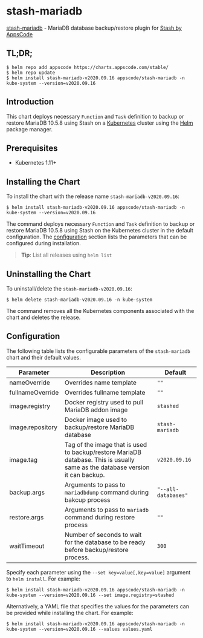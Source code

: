 # stash-mariadb

[stash-mariadb](https://github.com/stashed/mariadb) - MariaDB database backup/restore plugin for [Stash by AppsCode](https://stash.run)

## TL;DR;

```console
$ helm repo add appscode https://charts.appscode.com/stable/
$ helm repo update
$ helm install stash-mariadb-v2020.09.16 appscode/stash-mariadb -n kube-system --version=v2020.09.16
```

## Introduction

This chart deploys necessary `Function` and `Task` definition to backup or restore MariaDB 10.5.8 using Stash on a [Kubernetes](http://kubernetes.io) cluster using the [Helm](https://helm.sh) package manager.

## Prerequisites

- Kubernetes 1.11+

## Installing the Chart

To install the chart with the release name `stash-mariadb-v2020.09.16`:

```console
$ helm install stash-mariadb-v2020.09.16 appscode/stash-mariadb -n kube-system --version=v2020.09.16
```

The command deploys necessary `Function` and `Task` definition to backup or restore MariaDB 10.5.8 using Stash on the Kubernetes cluster in the default configuration. The [configuration](#configuration) section lists the parameters that can be configured during installation.

> **Tip**: List all releases using `helm list`

## Uninstalling the Chart

To uninstall/delete the `stash-mariadb-v2020.09.16`:

```console
$ helm delete stash-mariadb-v2020.09.16 -n kube-system
```

The command removes all the Kubernetes components associated with the chart and deletes the release.

## Configuration

The following table lists the configurable parameters of the `stash-mariadb` chart and their default values.

|    Parameter     |                                                          Description                                                          |       Default       |
|------------------|-------------------------------------------------------------------------------------------------------------------------------|---------------------|
| nameOverride     | Overrides name template                                                                                                       | `""`                |
| fullnameOverride | Overrides fullname template                                                                                                   | `""`                |
| image.registry   | Docker registry used to pull MariaDB addon image                                                                              | `stashed`           |
| image.repository | Docker image used to backup/restore MariaDB database                                                                          | `stash-mariadb`     |
| image.tag        | Tag of the image that is used to backup/restore MariaDB database. This is usually same as the database version it can backup. | `v2020.09.16`       |
| backup.args      | Arguments to pass to `mariadbdump` command  during bakcup process                                                             | `"--all-databases"` |
| restore.args     | Arguments to pass to `mariadb` command during restore process                                                                 | `""`                |
| waitTimeout      | Number of seconds to wait for the database to be ready before backup/restore process.                                         | `300`               |


Specify each parameter using the `--set key=value[,key=value]` argument to `helm install`. For example:

```console
$ helm install stash-mariadb-v2020.09.16 appscode/stash-mariadb -n kube-system --version=v2020.09.16 --set image.registry=stashed
```

Alternatively, a YAML file that specifies the values for the parameters can be provided while
installing the chart. For example:

```console
$ helm install stash-mariadb-v2020.09.16 appscode/stash-mariadb -n kube-system --version=v2020.09.16 --values values.yaml
```
